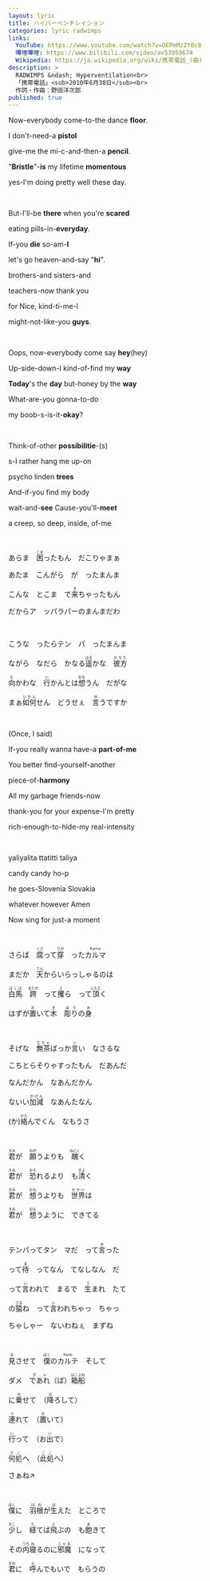 ```yaml
---
layout: lyric
title: ハイパーベンチレイション
categories: lyric radwimps
links:
  YouTube: https://www.youtube.com/watch?v=OEPmMz2Y0c8
  嗶哩嗶哩: https://www.bilibili.com/video/av53959674
  Wikipedia: https://ja.wikipedia.org/wiki/携帯電話_(曲)
description: >
  RADWIMPS &ndash; Hyperventilation<br>
  「携帯電話」<sub>2010年6月30日</sub><br>
  作詞・作曲：野田洋次郎
published: true
---
```


Now-everybody come-to-the dance **floor**.

I don't-need-a **pistol**

give-me the mi-c-and-then-a **pencil**.

 &quot;**Bristle**&quot;-**is** my lifetime **momentous**

yes-I'm doing pretty well these day. 

<br>

But-I'll-be **there** when you're **scared**

eating pills-in-**everyday**.

If-you **die** so-am-**I**

let's go heaven-and-say &quot;**hi**&quot;.

brothers-and sisters-and

teachers-now thank you

for Nice, kind-ti-me-I

might-not-like-you **guys**.

<br>

Oops, now-everybody come say **hey**(hey)

Up-side-down-I kind-of-find my **way**

**Today**'s the **day** but-honey by the **way**

What-are-you gonna-to-do

my boob-s-is-it-**okay**?

<br>

Think-of-other **possibilitie**-(s)

s-I rather hang me up-on

psycho linden **trees**

And-if-you find my body

wait-and-**see** Cause-you'll-**meet**

a creep, so deep, inside, of-me

<br>

あらま　<ruby><rb>困</rb><rt>こま</rt></ruby>ったもん　だこりゃまぁ

あたま　こんがら　が　ったまんま

こんな　とこま　で<ruby><rb>来</rb><rt>き</rt></ruby>ちゃったもん

だからア　ッパラパーのまんまだわ

<br>

こうな　ったらテン　パ　ったまんま

ながら　なだら　かなる<ruby><rb>遥</rb><rt>はる</rt></ruby>かな　<ruby><rb>彼方</rb><rt>かなた</rt></ruby>

<ruby><rb>向</rb><rt>む</rt></ruby>かわな　<ruby><rb>行</rb><rt>い</rt></ruby>かんとは<ruby><rb>想</rb><rt>おも</rt></ruby>うん　だがな

まぁ<ruby><rb>如何</rb><rt>いかん</rt></ruby>せん　どうせぇ　<ruby><rb>言</rb><rt>ゆ</rt></ruby>うですか

<br>

(Once, I said)

If-you really wanna have-a **part-of-me**

You better find-yourself-another

piece-of-**harmony**

All my garbage friends-now

thank-you for your expense-I'm pretty

rich-enough-to-hide-my real-intensity

<br>

yaliyalita ttatitti taliya

candy candy ho-p

he goes-Slovenia Slovakia

whatever however Amen

Now sing for just-a moment

<br>

さらば　<ruby><rb>腐</rb><rt>くさ</rt></ruby>って<ruby><rb>穿</rb><rt>うが</rt></ruby>　った<ruby><rb>カルマ</rb><rt>Karma</rt></ruby>

まだか　<ruby><rb>天</rb><rt>てん</rt></ruby>からいらっしゃるのは

<ruby><rb>白馬</rb><rt>はくば</rt></ruby>　<ruby><rb>跨</rb><rt>またが</rt></ruby>　って<ruby><rb>攫</rb><rt>さ</rt></ruby>ら　って<ruby><rb>頂</rb><rt>いただ</rt></ruby>く

はずが<ruby><rb>置</rb><rt>お</rt></ruby>いて<ruby><rb>木　彫り</rb><rt>き　ぼり</rt></ruby>の<ruby><rb>身</rb><rt>み</rt></ruby>

<br>

そげな　<ruby><rb>無茶</rb><rt>むちゃ</rt></ruby>ばっか<ruby><rb>言</rb><rt>い</rt></ruby>い　なさるな

こちとらそりゃすったもん　だあんだ

なんだかん　なあんだかん

ないい<ruby><rb>加減</rb><rt>かげん</rt></ruby>　なあんたなん

(か)<ruby><rb>絡</rb><rt>から</rt></ruby>んでくん　なもうさ

<br>

<ruby><rb>君</rb><rt>きみ</rt></ruby>が　<ruby><rb>願</rb><rt>ねが</rt></ruby>うよりも　<ruby><rb>醜</rb><rt>みにく</rt></ruby>く　　

<ruby><rb>君</rb><rt>きみ</rt></ruby>が　<ruby><rb>恐</rb><rt>おそ</rt></ruby>れるより　も<ruby><rb>清</rb><rt>きよ</rt></ruby>く　

<ruby><rb>君</rb><rt>きみ</rt></ruby>が　<ruby><rb>想</rb><rt>おも</rt></ruby>うよりも　<ruby><rb>世界</rb><rt>せかい</rt></ruby>は　

<ruby><rb>君</rb><rt>きみ</rt></ruby>が　<ruby><rb>想</rb><rt>おも</rt></ruby>うように　できてる

<br>

テンパってタン　マだ　って<ruby><rb>言</rb><rt>ゆ</rt></ruby>った

って<ruby><rb>待</rb><rt>ま</rt></ruby>　ってなん　てなしなん　だ

って<ruby><rb>言</rb><rt>い</rt></ruby>われて　まるで　<ruby><rb>生</rb><rt>う</rt></ruby>まれ　たて

の<ruby><rb>猿</rb><rt>さる</rt></ruby>ね　って<ruby><rb>言</rb><rt>い</rt></ruby>われちゃっ　ちゃっ

ちゃしゃー　ないわねぇ　まずね

<br>

<ruby><rb>見</rb><rt>み</rt></ruby>させて　<ruby><rb>僕</rb><rt>ぼく</rt></ruby>の<ruby><rb>カルテ</rb><rt>Karte</rt></ruby>　そして

ダメ　<ruby><rb>であれ</rb><rt>ダレ</rt></ruby>（ば）<ruby><rb>箱船</rb><rt>はこぶね</rt></ruby>

に<ruby><rb>乗</rb><rt>の</rt></ruby>せて　（<ruby><rb>降</rb><rt>お</rt></ruby>ろして）

<ruby><rb>連</rb><rt>つ</rt></ruby>れて　（<ruby><rb>置</rb><rt>お</rt></ruby>いて）

<ruby><rb>行</rb><rt>い</rt></ruby>って　（お<ruby><rb>出</rb><rt>い</rt></ruby>で）

<ruby><rb>何処</rb><rt>どこ</rt></ruby>へ　（<ruby><rb>此処</rb><rt>ここ</rt></ruby>へ）

さぁね↗

<br>

<ruby><rb>僕</rb><rt>ぼく</rt></ruby>に　<ruby><rb>羽根</rb><rt>はね</rt></ruby>が<ruby><rb>生</rb><rt>は</rt></ruby>えた　ところで

<ruby><rb>少</rb><rt>すこ</rt></ruby>し　<ruby><rb>経</rb><rt>た</rt></ruby>てば<ruby><rb>飛</rb><rt>と</rt></ruby>ぶの　も<ruby><rb>飽</rb><rt>あ</rt></ruby>きて

その<ruby><rb>内</rb><rt>うち</rt></ruby><ruby><rb>寝</rb><rt>ね</rt></ruby>るのに<ruby><rb>邪魔</rb><rt>じゃま</rt></ruby>　になって

<ruby><rb>君</rb><rt>きみ</rt></ruby>に　<ruby><rb>呼</rb><rt>よ</rt></ruby>んでもいで　もらうの
